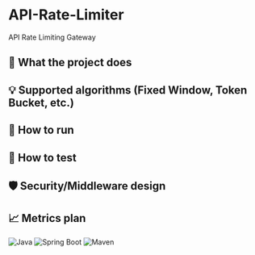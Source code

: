 # API-Rate-Limiter
API Rate Limiting Gateway

## 🔧 What the project does

## 💡 Supported algorithms (Fixed Window, Token Bucket, etc.)

## 🚀 How to run

## 🧪 How to test

## 🛡️ Security/Middleware design

## 📈 Metrics plan


![Java](https://img.shields.io/badge/Java-24-blue)
![Spring Boot](https://img.shields.io/badge/Spring--Boot-3.2-green)
![Maven](https://img.shields.io/badge/Maven-3.5.0-orange)
